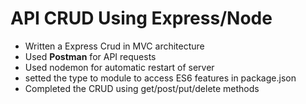 <h1>API CRUD Using Express/Node</h1>
<ul>
  <li>Written a Express Crud in MVC architecture</li>
  <li>Used <b>Postman</b> for API requests</li>
  <li>Used nodemon for automatic restart of server</li>
  <li>setted the type to module to access ES6 features in package.json</li>
  <li>Completed the CRUD using get/post/put/delete methods</li>
</ul>

